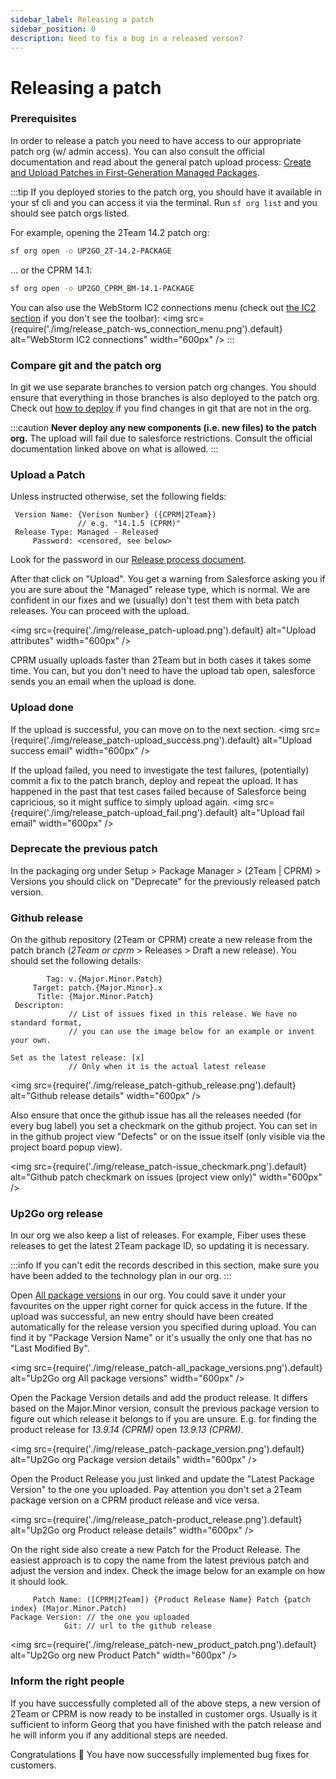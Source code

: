 ```yaml
---
sidebar_label: Releasing a patch
sidebar_position: 0
description: Need to fix a bug in a released verson?
---
```


# Releasing a patch

### Prerequisites

In order to release a patch you need to have access to our appropriate patch org (w/ admin access). You can also consult the official documentation and read about the general patch upload process: [Create and Upload Patches in First-Generation Managed Packages](https://developer.salesforce.com/docs/atlas.en-us.pkg1_dev.meta/pkg1_dev/patches_creating.htm#patches_creating).

:::tip
If you deployed stories to the patch org, you should have it available in your sf cli and you can access it via the terminal. Run `sf org list` and you should see patch orgs listed.

For example, opening the 2Team 14.2 patch org:
```bash
sf org open -o UP2GO_2T-14.2-PACKAGE
```
... or the CPRM 14.1:
```bash
sf org open -o UP2GO_CPRM_BM-14.1-PACKAGE
```

You can also use the WebStorm IC2 connections menu (check out [the IC2 section](/environment/webstorm#illuminated-cloud-2) if you don't see the toolbar):
<img
src={require('./img/release_patch-ws_connection_menu.png').default}
alt="WebStorm IC2 connections"
width="600px"
/>
:::

### Compare git and the patch org

In git we use separate branches to version patch org changes. You should ensure that everything in those branches is also deployed to the patch org. Check out [how to deploy](/contributing-code/common#deploying-to-an-org) if you find changes in git that are not in the org.

:::caution
**Never deploy any new components (i.e. new files) to the patch org.** The upload will fail due to salesforce restrictions. Consult the official documentation linked above on what is allowed.
:::

### Upload a Patch

Unless instructed otherwise, set the following fields:
```
 Version Name: {Verison Number} ({CPRM|2Team})
               // e.g. "14.1.5 (CPRM)"
 Release Type: Managed - Released
     Password: <censored, see below>
```
Look for the password in our [Release process document](https://docs.google.com/document/d/1MFuYL1Yb6tdlKve-IgCPyDWNwZK9_yV9aS-kEP-R-Vc/edit?usp=sharing).

After that click on "Upload". You get a warning from Salesforce asking you if you are sure about the "Managed" release type, which is normal. We are confident in our fixes and we (usually) don't test them with beta patch releases. You can proceed with the upload.

<img
src={require('./img/release_patch-upload.png').default}
alt="Upload attributes"
width="600px"
/>

CPRM usually uploads faster than 2Team but in both cases it takes some time. You can, but you don't need to have the upload tab open, salesforce sends you an email when the upload is done.

### Upload done

If the upload is successful, you can move on to the next section.
<img
src={require('./img/release_patch-upload_success.png').default}
alt="Upload success email"
width="600px"
/>

If the upload failed, you need to investigate the test failures, (potentially) commit a fix to the patch branch, deploy and repeat the upload. It has happened in the past that test cases failed because of Salesforce being capricious, so it might suffice to simply upload again. 
<img
src={require('./img/release_patch-upload_fail.png').default}
alt="Upload fail email"
width="600px"
/>

### Deprecate the previous patch

In the packaging org under Setup \> Package Manager \> (2Team | CPRM) \> Versions you should click on "Deprecate" for the previously released patch version.

### Github release

On the github repository (2Team or CPRM) create a new release from the patch branch (_2Team or cprm_ \> Releases \> Draft a new release). You should set the following details:

```
        Tag: v.{Major.Minor.Patch}
     Target: patch.{Major.Minor}.x
      Title: {Major.Minor.Patch}
 Descripton:
             // List of issues fixed in this release. We have no standard format, 
             // you can use the image below for an example or invent your own.

Set as the latest release: [x]
             // Only when it is the actual latest release
```

<img
src={require('./img/release_patch-github_release.png').default}
alt="Github release details"
width="600px"
/>

Also ensure that once the github issue has all the releases needed (for every bug label) you set a checkmark on the github project. You can set in in the github project view "Defects" or on the issue itself (only visible via the project board popup view).

<img
src={require('./img/release_patch-issue_checkmark.png').default}
alt="Github patch checkmark on issues (project view only)"
width="600px"
/>

### Up2Go org release

In our org we also keep a list of releases. For example, Fiber uses these releases to get the latest 2Team package ID, so updating it is necessary. 

:::info
If you can't edit the records described in this section, make sure you have been added to the technology plan in our org.
:::

Open [All package versions](https://up2go.lightning.force.com/lightning/o/sfLma__Package_Version__c/list?filterName=00B50000006inDxEAI) in our org. You could save it under your favourites on the upper right corner for quick access in the future. If the upload was successful, an new entry should have been created automatically for the release version you specified during upload. You can find it by "Package Version Name" or it's usually the only one that has no "Last Modified By".


<img
src={require('./img/release_patch-all_package_versions.png').default}
alt="Up2Go org All package versions"
width="600px"
/>

Open the Package Version details and add the product release. It differs based on the Major.Minor version, consult the previous package version to figure out which release it belongs to if you are unsure. E.g. for finding the product release for _13.9.14 (CPRM)_ open _13.9.13 (CPRM)_.

<img
src={require('./img/release_patch-package_version.png').default}
alt="Up2Go org Package version details"
width="600px"
/>

Open the Product Release you just linked and update the "Latest Package Version" to the one you uploaded. Pay attention you don't set a 2Team package version on a CPRM product release and vice versa.

<img
src={require('./img/release_patch-product_release.png').default}
alt="Up2Go org Product release details"
width="600px"
/>

On the right side also create a new Patch for the Product Release. The easiest approach is to copy the name from the latest previous patch and adjust the version and index. Check the image below for an example on how it should look.
```
     Patch Name: ([CPRM|2Team]) {Product Release Name} Patch {patch index} (Major.Minor.Patch)
Package Version: // the one you uploaded
            Git: // url to the github release
```

<img
src={require('./img/release_patch-new_product_patch.png').default}
alt="Up2Go org new Product Patch"
width="600px"
/>

### Inform the right people

If you have successfully completed all of the above steps, a new version of 2Team or CPRM is now ready to be installed in customer orgs. Usually is it sufficient to inform Georg that you have finished with the patch release and he will inform you if any additional steps are needed.

Congratulations 🎉 You have now successfully implemented bug fixes for customers. 